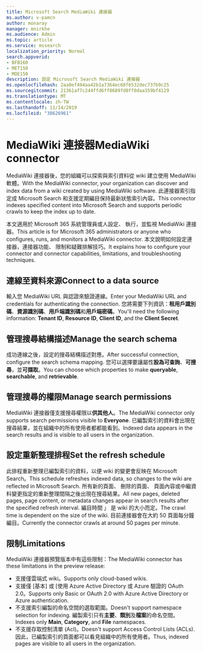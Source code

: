 ```yaml
---
title: Microsoft Search MediaWiki 連接器
ms.author: v-pamcn
author: monaray
manager: mnirkhe
ms.audience: Admin
ms.topic: article
ms.service: mssearch
localization_priority: Normal
search.appverid:
- BFB160
- MET150
- MOE150
description: 設定 Microsoft Search MediaWiki 連接器
ms.openlocfilehash: 2aa0ef494aa42b1a7364ec68f6532dec737b9c25
ms.sourcegitcommit: 21361af7c244ffd6ff8689fd0ff0daa359bf4129
ms.translationtype: MT
ms.contentlocale: zh-TW
ms.lasthandoff: 11/14/2019
ms.locfileid: "38626961"
---
```

# <a name="mediawiki-connector"></a><span data-ttu-id="ce6e1-103">MediaWiki 連接器</span><span class="sxs-lookup"><span data-stu-id="ce6e1-103">MediaWiki connector</span></span>

<span data-ttu-id="ce6e1-104">MediaWiki 連接器後，您的組織可以探索與索引資料從 wiki 建立使用 MediaWiki 軟體。</span><span class="sxs-lookup"><span data-stu-id="ce6e1-104">With the MediaWiki connector, your organization can discover and index data from a wiki created by using MediaWiki software.</span></span> <span data-ttu-id="ce6e1-105">此連接器索引指定成 Microsoft Search 和支援定期編目保持最新狀態索引內容。</span><span class="sxs-lookup"><span data-stu-id="ce6e1-105">This connector indexes specified content into Microsoft Search and supports periodic crawls to keep the index up to date.</span></span>

<span data-ttu-id="ce6e1-106">本文適用於 Microsoft 365 系統管理員或人設定、 執行，並監視 MediaWiki 連接器。</span><span class="sxs-lookup"><span data-stu-id="ce6e1-106">This article is for Microsoft 365 administrators or anyone who configures, runs, and monitors a MediaWiki connector.</span></span> <span data-ttu-id="ce6e1-107">本文說明如何設定連接器，連接器功能、 限制和疑難排解技巧。</span><span class="sxs-lookup"><span data-stu-id="ce6e1-107">It explains how to configure your connector and connector capabilities, limitations, and troubleshooting techniques.</span></span>

## <a name="connect-to-a-data-source"></a><span data-ttu-id="ce6e1-108">連線至資料來源</span><span class="sxs-lookup"><span data-stu-id="ce6e1-108">Connect to a data source</span></span>
<span data-ttu-id="ce6e1-109">輸入您 MediaWiki URL 與認證來驗證連線。</span><span class="sxs-lookup"><span data-stu-id="ce6e1-109">Enter your MediaWiki URL and credentials for authenticating the connection.</span></span> <span data-ttu-id="ce6e1-110">您將需要下列資訊：**租用戶識別碼**、**資源識別碼**、**用戶端識別碼**和**用戶端密碼**。</span><span class="sxs-lookup"><span data-stu-id="ce6e1-110">You'll need the following information: **Tenant ID**, **Resource ID**, **Client ID**, and the **Client Secret**.</span></span>

## <a name="manage-the-search-schema"></a><span data-ttu-id="ce6e1-111">管理搜尋結構描述</span><span class="sxs-lookup"><span data-stu-id="ce6e1-111">Manage the search schema</span></span>
<span data-ttu-id="ce6e1-112">成功連線之後，設定的搜尋結構描述對應。</span><span class="sxs-lookup"><span data-stu-id="ce6e1-112">After successful connection, configure the search schema mapping.</span></span> <span data-ttu-id="ce6e1-113">您可以選擇要讓屬性**設為可查詢**、**可搜尋**，並**可擷取**。</span><span class="sxs-lookup"><span data-stu-id="ce6e1-113">You can choose which properties to make **queryable**, **searchable**, and **retrievable**.</span></span>

## <a name="manage-search-permissions"></a><span data-ttu-id="ce6e1-114">管理搜尋的權限</span><span class="sxs-lookup"><span data-stu-id="ce6e1-114">Manage search permissions</span></span>
<span data-ttu-id="ce6e1-115">MediaWiki 連接器僅支援搜尋權限以**供其他人**。</span><span class="sxs-lookup"><span data-stu-id="ce6e1-115">The MediaWiki connector only supports search permissions visible to **Everyone**.</span></span> <span data-ttu-id="ce6e1-116">已編製索引的資料會出現在搜尋結果，並在組織中的所有使用者都都能看到。</span><span class="sxs-lookup"><span data-stu-id="ce6e1-116">Indexed data appears in the search results and is visible to all users in the organization.</span></span>

## <a name="set-the-refresh-schedule"></a><span data-ttu-id="ce6e1-117">設定重新整理排程</span><span class="sxs-lookup"><span data-stu-id="ce6e1-117">Set the refresh schedule</span></span> 
<span data-ttu-id="ce6e1-118">此排程重新整理已編製索引的資料，以便 wiki 的變更會反映在 Microsoft Search。</span><span class="sxs-lookup"><span data-stu-id="ce6e1-118">This schedule refreshes indexed data, so changes to the wiki are reflected in Microsoft Search.</span></span> <span data-ttu-id="ce6e1-119">所有新的頁面、 刪除的頁面、 頁面內容或中繼資料變更指定的重新整理間隔之後出現在搜尋結果。</span><span class="sxs-lookup"><span data-stu-id="ce6e1-119">All new pages, deleted pages, page content, or metadata changes appear in search results after the specified refresh interval.</span></span> <span data-ttu-id="ce6e1-120">編目時間 」 是 wiki 的大小而定。</span><span class="sxs-lookup"><span data-stu-id="ce6e1-120">The crawl time is dependent on the size of the wiki.</span></span> <span data-ttu-id="ce6e1-121">目前連接器會在大約 50 頁面每分鐘編目。</span><span class="sxs-lookup"><span data-stu-id="ce6e1-121">Currently the connector crawls at around 50 pages per minute.</span></span>

## <a name="limitations"></a><span data-ttu-id="ce6e1-122">限制</span><span class="sxs-lookup"><span data-stu-id="ce6e1-122">Limitations</span></span> 
<span data-ttu-id="ce6e1-123">MediaWiki 連接器預覽版本中有這些限制：</span><span class="sxs-lookup"><span data-stu-id="ce6e1-123">The MediaWiki connector has these limitations in the preview release:</span></span>
* <span data-ttu-id="ce6e1-124">支援僅雲端式 wiki。</span><span class="sxs-lookup"><span data-stu-id="ce6e1-124">Supports only cloud-based wikis.</span></span>
* <span data-ttu-id="ce6e1-125">支援僅 [基本] 或 [使用 Azure Active Directory 或 Azure 驗證的 OAuth 2.0。</span><span class="sxs-lookup"><span data-stu-id="ce6e1-125">Supports only Basic or OAuth 2.0 with Azure Active Directory or Azure authentication.</span></span>
* <span data-ttu-id="ce6e1-126">不支援索引編製的命名空間的選取範圍。</span><span class="sxs-lookup"><span data-stu-id="ce6e1-126">Doesn't support namespace selection for indexing.</span></span> <span data-ttu-id="ce6e1-127">編製索引只有**主要**、**類別**及**檔案**的命名空間。</span><span class="sxs-lookup"><span data-stu-id="ce6e1-127">Indexes only **Main**, **Category**, and **File** namespaces.</span></span>
* <span data-ttu-id="ce6e1-128">不支援存取控制清單 (Acl)。</span><span class="sxs-lookup"><span data-stu-id="ce6e1-128">Doesn't support Access Control Lists (ACLs).</span></span> <span data-ttu-id="ce6e1-129">因此，已編製索引的頁面都可以看見組織中的所有使用者。</span><span class="sxs-lookup"><span data-stu-id="ce6e1-129">Thus, indexed pages are visible to all users in the organization.</span></span>
